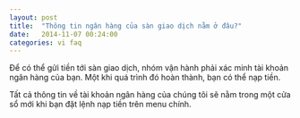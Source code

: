 ```yaml
---
layout: post
title:  "Thông tin ngân hàng của sàn giao dịch nằm ở đâu?"
date:   2014-11-07 00:24:00
categories: vi faq
---
```


Để có thể gửi tiền tới sàn giao dịch, nhóm vận hành phải xác minh tài khoản ngân hàng của bạn. Một khi quá trình đó hoàn thành, bạn có thể nạp tiền.

Tất cả thông tin về tài khoản ngân hàng của chúng tôi sẽ nằm trong một cửa sổ mới khi bạn đặt lệnh nạp tiền trên menu chính.